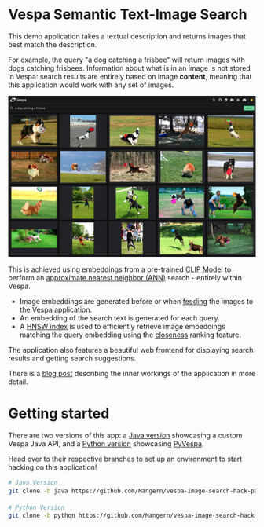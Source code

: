 # Vespa Semantic Text-Image Search

This demo application takes a textual description and returns images that best match the description.

For example, the query "a dog catching a frisbee" will return images with dogs catching frisbees. Information 
about what is in an image is not stored in Vespa: search results are entirely based on image **content**, meaning 
that this application would work with any set of images.

![Dog Catching Frisbee](./sample-img/dog-catching-frisbee.png)

This is achieved using embeddings from a pre-trained [CLIP Model](https://openai.com/index/clip/) to perform an [approximate nearest neighbor (ANN)](https://docs.vespa.ai/en/nearest-neighbor-search.html) search - entirely within Vespa.

- Image embeddings are generated before or when [feeding](https://docs.vespa.ai/en/reads-and-writes.html) the images to the Vespa application.
- An embedding of the search text is generated for each query.
- A [HNSW index](https://arxiv.org/abs/1603.09320) is used to efficiently retrieve image embeddings matching the query embedding using the [closeness](https://docs.vespa.ai/en/reference/rank-features.html#closeness(name)) ranking feature.

The application also features a beautiful web frontend for displaying search results and getting search suggestions.

There is a [blog post](https://blog.vespa.ai/text-image-search/) describing the inner workings of the application in more detail.

# Getting started

There are two versions of this app: a [Java version](https://github.com/Mangern/vespa-image-search-hack-pack/tree/java) showcasing a custom Vespa Java API, and a [Python version](https://github.com/Mangern/vespa-image-search-hack-pack/tree/python) showcasing [PyVespa](https://pyvespa.readthedocs.io/en/latest/).

Head over to their respective branches to set up an environment to start hacking on this application!

```bash
# Java Version
git clone -b java https://github.com/Mangern/vespa-image-search-hack-pack.git

# Python Version
git clone -b python https://github.com/Mangern/vespa-image-search-hack-pack.git
```
